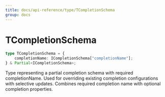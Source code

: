 ```yaml
---
title: docs/api-reference/type/TCompletionSchema
group: docs
---
```


# TCompletionSchema

```ts
type TCompletionSchema = {
    completionName: ICompletionSchema["completionName"];
} & Partial<ICompletionSchema>;
```

Type representing a partial completion schema with required completionName.
Used for overriding existing completion configurations with selective updates.
Combines required completion name with optional completion properties.
